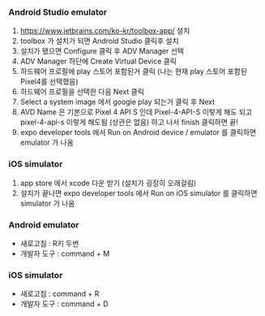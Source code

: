 ### Android Studio emulator
1. https://www.jetbrains.com/ko-kr/toolbox-app/ 설치
2. toolbox 가 설치가 되면 Android Studio 클릭후 설치
3. 설치가 됐으면 Configure 클릭 후 ADV Manager 선택
3. ADV Manager 하단에 Create Virtual Device 클릭
4. 하드웨어 프로필에 play 스토어 포함된거 클릭 (나는 현재 play 스토어 포함된 Pixel4를 선택했음)
5. 하드웨어 프로필을 선택한 다음 Next 클릭
6. Select a system image 에서 google play 되는거 클릭 후 Next
7. AVD Name 은 기본으로 Pixel 4 API S 인데 Pixel-4-API-S 이렇게 해도 되고 pixel-4-api-s 이렇게 해도됨 (상관은 없음) 하고 나서 finish 클릭하면 끝!
8. expo developer tools 에서 Run on Android device / emulator 를 클릭하면 emulator 가 나옴

### iOS simulator
1. app store 에서 xcode 다운 받기 (설치가 굉장히 오래걸림)
2. 설치가 끝나면 expo developer tools 에서 Run on iOS simulator 를 클릭하면 simulator 가 나옴

### Android emulator
* 새로고침 : R키 두번
* 개발자 도구 : command + M


### iOS simulator
* 새로고침 : command + R
* 개발자 도구 : command + D